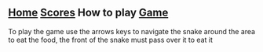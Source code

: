 ## [Home](https://hydra19.github.io) [Scores](https://hydra19.github.io/Scores.html) How to play [Game](https://hydra19.github.io/Game.html)
<p> To play the game use the arrows keys to navigate the snake around the area to eat the food, the front of the snake must pass over it to eat it  </P>
